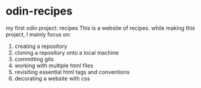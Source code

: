 # odin-recipes
my first odin project: recipes
This is a website of recipes. while making this project, I mainly focus on:
1. creating a repository
2. cloning a repository onto a local machine
3. committing gits
4. working with multiple html files
5. revisiting essential html tags and conventions
6. decorating a website with css